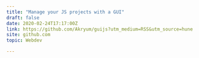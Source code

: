 ```yaml
---
title: "Manage your JS projects with a GUI"
draft: false
date: 2020-02-24T17:17:00Z
link: https://github.com/Akryum/guijs?utm_medium=RSS&utm_source=hune
site: github.com
topic: Webdev  

---
```


